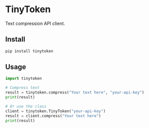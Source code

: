 # TinyToken

Text compression API client.

## Install

```bash
pip install tinytoken
```

## Usage

```python
import tinytoken

# Compress text
result = tinytoken.compress("Your text here", "your-api-key")
print(result)

# Or use the class
client = tinytoken.TinyToken("your-api-key")
result = client.compress("Your text here")
print(result)
```

